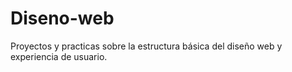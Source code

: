 # Diseno-web
Proyectos y practicas sobre la estructura básica del diseño web y experiencia de usuario.
